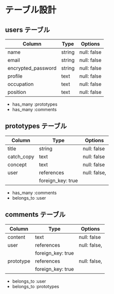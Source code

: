 # テーブル設計

## users テーブル

| Column             | Type   | Options     |
| ------------------ | ------ | ----------- |
| name               | string | null: false |
| email              | string | null: false |
| encrypted_password | string | null: false |
| profile            | text   | null: false |
| occupation         | text   | null: false |
| position           | text   | null: false |

- has_many :prototypes
- has_many :comments

## prototypes テーブル

| Column      | Type       | Options           |
| ----------- | ---------- | ----------------- |
| title       | string     | null: false       |
| catch_copy  | text       | null: false       |
| concept     | text       | null: false       |
| user        | references | null: false,      |
|                          | foreign_key: true |

- has_many :comments
- belongs_to :user

## comments テーブル

| Column    | Type       | Options                     |
| -------   | ---------- | --------------------------- |
| content   | text       | null: false                 |
| user      | references | null: false,                |
|                        | foreign_key: true           |
| prototype | references | null: false,
|                        | foreign_key: true           |

- belongs_to :user
- belongs_to :prototypes